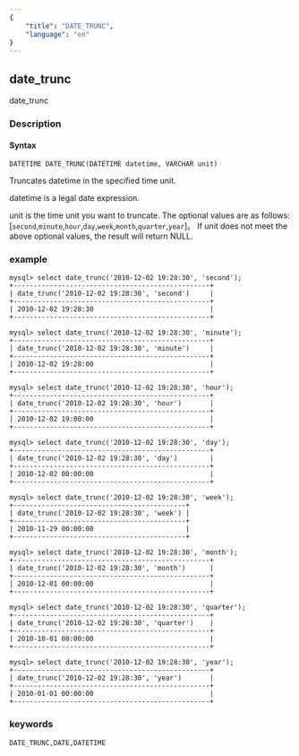 ```yaml
---
{
    "title": "DATE_TRUNC",
    "language": "en"
}
---
```


## date_trunc

<version since="1.2.0"> 

date_trunc

</version>

### Description
#### Syntax

`DATETIME DATE_TRUNC(DATETIME datetime, VARCHAR unit)`


Truncates datetime in the specified time unit.

datetime is a legal date expression.

unit is the time unit you want to truncate. The optional values are as follows: [`second`,`minute`,`hour`,`day`,`week`,`month`,`quarter`,`year`]。
If unit does not meet the above optional values, the result will return NULL.
### example

```
mysql> select date_trunc('2010-12-02 19:28:30', 'second');
+-------------------------------------------------+
| date_trunc('2010-12-02 19:28:30', 'second')     |
+-------------------------------------------------+
| 2010-12-02 19:28:30                             |
+-------------------------------------------------+

mysql> select date_trunc('2010-12-02 19:28:30', 'minute');
+-------------------------------------------------+
| date_trunc('2010-12-02 19:28:30', 'minute')     |
+-------------------------------------------------+
| 2010-12-02 19:28:00                             |
+-------------------------------------------------+

mysql> select date_trunc('2010-12-02 19:28:30', 'hour');
+-------------------------------------------------+
| date_trunc('2010-12-02 19:28:30', 'hour')       |
+-------------------------------------------------+
| 2010-12-02 19:00:00                             |
+-------------------------------------------------+

mysql> select date_trunc('2010-12-02 19:28:30', 'day');
+-------------------------------------------------+
| date_trunc('2010-12-02 19:28:30', 'day')        |
+-------------------------------------------------+
| 2010-12-02 00:00:00                             |
+-------------------------------------------------+

mysql> select date_trunc('2010-12-02 19:28:30', 'week');
+-------------------------------------------+
| date_trunc('2010-12-02 19:28:30', 'week') |
+-------------------------------------------+
| 2010-11-29 00:00:00                       |
+-------------------------------------------+

mysql> select date_trunc('2010-12-02 19:28:30', 'month');
+-------------------------------------------------+
| date_trunc('2010-12-02 19:28:30', 'month')      |
+-------------------------------------------------+
| 2010-12-01 00:00:00                             |
+-------------------------------------------------+

mysql> select date_trunc('2010-12-02 19:28:30', 'quarter');
+-------------------------------------------------+
| date_trunc('2010-12-02 19:28:30', 'quarter')    |
+-------------------------------------------------+
| 2010-10-01 00:00:00                             |
+-------------------------------------------------+

mysql> select date_trunc('2010-12-02 19:28:30', 'year');
+-------------------------------------------------+
| date_trunc('2010-12-02 19:28:30', 'year')       |
+-------------------------------------------------+
| 2010-01-01 00:00:00                             |
+-------------------------------------------------+
```
### keywords
    DATE_TRUNC,DATE,DATETIME
